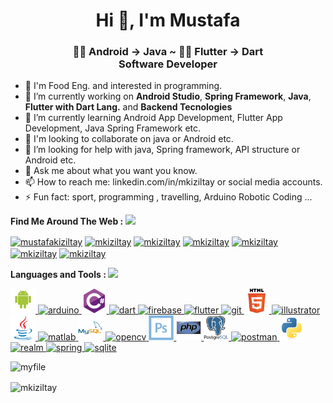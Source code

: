 
<h1 align="center">Hi 👋, I'm Mustafa</h1>
<h3 align="center"> 👨‍💻 Android -> Java ~ 👨‍💻 Flutter -> Dart  <br />Software Developer </h3>

- :school: I'm Food Eng. and interested in programming. 
- 🔭 I’m currently working on **Android Studio**, **Spring Framework**, **Java**, **Flutter with Dart Lang.** and **Backend Tecnologies** 
- 🌱 I’m currently learning Android App Development, Flutter App Development, Java Spring Framework etc.
- 👯 I'm looking to collaborate on java or Android etc.
- 🤔 I’m looking for help with java, Spring framework, API structure or Android etc.
- 💬 Ask me about what you want you know.
- 📫 How to reach me: linkedin.com/in/mkiziltay or social media accounts.
- ⚡ Fun fact: sport, programming , travelling, Arduino Robotic Coding ...

<b>Find Me Around The Web : </b><img src="https://i.hizliresim.com/11am68m.gif" height="25"> </a>
<p align="left">
<a href="https://twitter.com/mustafakiziltay" target="blank"><img align="center" src="https://raw.githubusercontent.com/rahuldkjain/github-profile-readme-generator/master/src/images/icons/Social/twitter.svg" alt="mustafakiziltay" height="30" width="40" /></a>
<a href="https://linkedin.com/in/mkiziltay" target="blank"><img align="center" src="https://raw.githubusercontent.com/rahuldkjain/github-profile-readme-generator/master/src/images/icons/Social/linked-in-alt.svg" alt="mkiziltay" height="30" width="40" /></a>
<a href="https://instagram.com/mkiziltay" target="blank"><img align="center" src="https://raw.githubusercontent.com/rahuldkjain/github-profile-readme-generator/master/src/images/icons/Social/instagram.svg" alt="mkiziltay" height="30" width="40" /></a>
<a href="https://www.youtube.com/c/mkiziltay" target="blank"><img align="center" src="https://raw.githubusercontent.com/rahuldkjain/github-profile-readme-generator/master/src/images/icons/Social/youtube.svg" alt="mkiziltay" height="30" width="40" /></a>
<a href="https://www.hackerrank.com/mkiziltay" target="blank"><img align="center" src="https://raw.githubusercontent.com/rahuldkjain/github-profile-readme-generator/master/src/images/icons/Social/hackerrank.svg" alt="mkiziltay" height="30" width="40" /></a>
 <a href="https://stackoverflow.com/users/18609129/mkiziltay" target="blank"><img align="center" src="https://mostafaghadimi.github.io/files/img/stackoverflow.png" alt="mkiziltay" height="30" width="30" /></a>
 <a href="https://medium.com/@mkiziltay" target="blank"><img align="center" src="https://seeklogo.com/images/M/medium-logo-93CDCF6451-seeklogo.com.png" alt="mkiziltay" height="30" width="30" /></a>
</p>

<b>Languages and Tools : </b><img src="https://i.hizliresim.com/kjqxp5w.gif" height="22"> </a>
<p align="left"> <a href="https://developer.android.com" target="_blank" rel="noreferrer"> <img src="https://raw.githubusercontent.com/devicons/devicon/master/icons/android/android-original-wordmark.svg" alt="android" width="40" height="40"/> </a> <a href="https://www.arduino.cc/" target="_blank" rel="noreferrer"> <img src="https://cdn.worldvectorlogo.com/logos/arduino-1.svg" alt="arduino" width="40" height="40"/> </a> <a href="https://www.w3schools.com/cs/" target="_blank" rel="noreferrer"> <img src="https://raw.githubusercontent.com/devicons/devicon/master/icons/csharp/csharp-original.svg" alt="csharp" width="40" height="40"/> </a> <a href="https://dart.dev" target="_blank" rel="noreferrer"> <img src="https://www.vectorlogo.zone/logos/dartlang/dartlang-icon.svg" alt="dart" width="40" height="40"/> </a> <a href="https://firebase.google.com/" target="_blank" rel="noreferrer"> <img src="https://www.vectorlogo.zone/logos/firebase/firebase-icon.svg" alt="firebase" width="40" height="40"/> </a> <a href="https://flutter.dev" target="_blank" rel="noreferrer"> <img src="https://www.vectorlogo.zone/logos/flutterio/flutterio-icon.svg" alt="flutter" width="40" height="40"/> </a> <a href="https://git-scm.com/" target="_blank" rel="noreferrer"> <img src="https://www.vectorlogo.zone/logos/git-scm/git-scm-icon.svg" alt="git" width="40" height="40"/> </a> <a href="https://www.w3.org/html/" target="_blank" rel="noreferrer"> <img src="https://raw.githubusercontent.com/devicons/devicon/master/icons/html5/html5-original-wordmark.svg" alt="html5" width="40" height="40"/> </a> <a href="https://www.adobe.com/in/products/illustrator.html" target="_blank" rel="noreferrer"> <img src="https://www.vectorlogo.zone/logos/adobe_illustrator/adobe_illustrator-icon.svg" alt="illustrator" width="40" height="40"/> </a> <a href="https://www.java.com" target="_blank" rel="noreferrer"> <img src="https://raw.githubusercontent.com/devicons/devicon/master/icons/java/java-original.svg" alt="java" width="40" height="40"/> </a> <a href="https://www.mathworks.com/" target="_blank" rel="noreferrer"> <img src="https://upload.wikimedia.org/wikipedia/commons/2/21/Matlab_Logo.png" alt="matlab" width="40" height="40"/> </a> <a href="https://www.mysql.com/" target="_blank" rel="noreferrer"> <img src="https://raw.githubusercontent.com/devicons/devicon/master/icons/mysql/mysql-original-wordmark.svg" alt="mysql" width="40" height="40"/> </a> <a href="https://opencv.org/" target="_blank" rel="noreferrer"> <img src="https://www.vectorlogo.zone/logos/opencv/opencv-icon.svg" alt="opencv" width="40" height="40"/> </a> <a href="https://www.photoshop.com/en" target="_blank" rel="noreferrer"> <img src="https://raw.githubusercontent.com/devicons/devicon/master/icons/photoshop/photoshop-line.svg" alt="photoshop" width="40" height="40"/> </a> <a href="https://www.php.net" target="_blank" rel="noreferrer"> <img src="https://raw.githubusercontent.com/devicons/devicon/master/icons/php/php-original.svg" alt="php" width="40" height="40"/> </a> <a href="https://www.postgresql.org" target="_blank" rel="noreferrer"> <img src="https://raw.githubusercontent.com/devicons/devicon/master/icons/postgresql/postgresql-original-wordmark.svg" alt="postgresql" width="40" height="40"/> </a> <a href="https://postman.com" target="_blank" rel="noreferrer"> <img src="https://www.vectorlogo.zone/logos/getpostman/getpostman-icon.svg" alt="postman" width="40" height="40"/> </a> <a href="https://www.python.org" target="_blank" rel="noreferrer"> <img src="https://raw.githubusercontent.com/devicons/devicon/master/icons/python/python-original.svg" alt="python" width="40" height="40"/> </a> <a href="https://realm.io/" target="_blank" rel="noreferrer"> <img src="https://raw.githubusercontent.com/bestofjs/bestofjs-webui/8665e8c267a0215f3159df28b33c365198101df5/public/logos/realm.svg" alt="realm" width="40" height="40"/> </a> <a href="https://spring.io/" target="_blank" rel="noreferrer"> <img src="https://www.vectorlogo.zone/logos/springio/springio-icon.svg" alt="spring" width="40" height="40"/> </a> <a href="https://www.sqlite.org/" target="_blank" rel="noreferrer"> <img src="https://www.vectorlogo.zone/logos/sqlite/sqlite-icon.svg" alt="sqlite" width="40" height="40"/> </a> </p>

![myfile](https://i.pinimg.com/originals/e4/26/70/e426702edf874b181aced1e2fa5c6cde.gif)


<p><img align="center" src="https://github-readme-stats.vercel.app/api/top-langs?username=mkiziltay&show_icons=true&locale=en&layout=compact" alt="mkiziltay" /></p>
